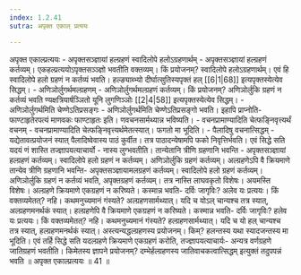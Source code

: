 ```yaml
---
index: 1.2.41
sutra: अपृक्त एकाल् प्रत्ययः

---
```

 अपृक्त एकाल्प्रत्ययः - अपृक्तसञ्ज्ञायां हल्ग्रहणं स्वादिलोपे हलोऽग्रहणार्थम् - अपृक्तसञ्ज्ञायां हल्ग्रहणं कर्तव्यम्। एकहल्प्रत्ययोऽपृक्तसञ्ञ्ज्ञो भवतीति वक्तव्यम्। किं प्रयोजनम्? स्वादिलोपे हलोऽग्रहणार्थम्। एवं हि स्वादिलोपे हलो ग्रहणं न कर्तव्यं भवति। हल्ङ्याब्भ्यो दीर्घात्सुतिस्यपृक्तं हल् [[6|1|68]] इत्यपृक्तस्येत्येव सिद्धम्। - अणिञोर्लुगर्थमल्ग्रहणम् - अणिञोर्लुगर्थमल्ग्रहणं कर्तव्यम्। किं प्रयोजनम्? अणिञोर्लुकि ग्रहणं न कर्तव्यं भवति ण्यक्षत्रियार्षञ्ञितो यूनि लुगणिञ्ञोः [[2|4|58]] इत्यपृक्तस्येत्येव सिद्धम्। - अणिञोर्लुगर्थमिति चेण्णेऽतिप्रसङ्गः - अणिञोर्लुगर्थमिति चेण्णेऽतिप्रसङ्गो भवति। इहापि प्राप्नोति- फाण्टाहृतेरपत्यं माणवकः फाण्टाहृतः इति। णवचनसार्मथ्यान्न भविष्यति। - वचनप्रामाण्यादिति चेत्फङ्निवृत्त्यर्थं वचनम् - वचनप्रामाण्यादिति चेत्फङ्निवृत्त्यर्थमेतत्स्यात्। फगतो मा भूदिति। - पैलादिषु वचनात्सिद्धम् - यद्येतावत्प्रयोजनं स्यात् पैलादिष्वेवास्य पाठं कुर्वीत। तत्र पाठादन्येषामपि फको निवृत्तिर्भवति। एवं सिद्धे सति यदयं णं शास्ति तज्ज्ञापयत्याचार्यो - नास्य लुग्भवतीति। तान्येतानि त्रीणि ग्रहणानि भवन्ति - अपृक्तसञ्ज्ञायां हल्ग्रहणं कर्तव्यम्। स्वादिलोपे हलो ग्रहणं न कर्तव्यम्। अणिञोर्लुकि ग्रहणं कर्तव्यम्। अल्ग्रहणेऽपि वै क्रियमाणे तान्येव त्रीणि ग्रहणानि भवन्ति- अपृक्तसञ्ज्ञायामलग्रहणं कर्तव्यम्। स्वादिलोपे हलो ग्रहणं कर्तव्यम्। अणिञोर्लुकि ग्रहणं न कर्तव्यं भवति, अपृक्तग्रहणं कर्तव्यम्। तत्र नास्ति लाघवकृतो विशेषः। अयमस्ति विशेषः। अल्ग्रहणे क्रियमाणे एकग्रहणं न करिष्यते। कस्मान्न भवति- दर्विः जागृविः? अलेव यः प्रत्ययः। किं वक्तव्यमेतत्? नहि। कथमनुच्यमानं गंस्यते? अल्ग्रहणसार्मथ्यात्। यदि च योऽल् चान्यश्च तत्र स्यात्, अल्ग्रहणमनर्थकं स्यात्। हल्ग्रहणेपि वै क्रियमाणे एकग्रहणं न करिष्यते। कस्मान्न भवति- दर्विः जागृविः? हलेव यः प्रत्ययः। किं वक्तव्यमेतत्? नहि। कथमनुच्यमानं गंस्यते? हल्ग्रहणसार्मथ्यात्। यदि च यो हल् चान्यश्च तत्र स्यात्, हल्ग्रहणमनर्थकं स्यात्। अस्त्यन्यद्धल्ग्रहणस्य प्रयोजनम्। किम्? हलन्तस्य यथा स्यादजन्तस्य मा भूदिति। एवं तर्हि सिद्धे सति यदल्ग्रहणे क्रियमाणे एकग्रहणं करोति, तज्ज्ञापयत्याचार्यः- अन्यत्र वर्णग्रहणे जातिग्रहणं भवतीति। किमेतस्य ज्ञापने प्रयोजनम्? दम्भेर्हल्ग्रहणस्य जातिवाचकत्वात्सिद्धम् इत्युक्तं तदुपपन्नं भवति ॥ अपृक्त एकाल्प्रत्ययः ॥ 41 ॥ 